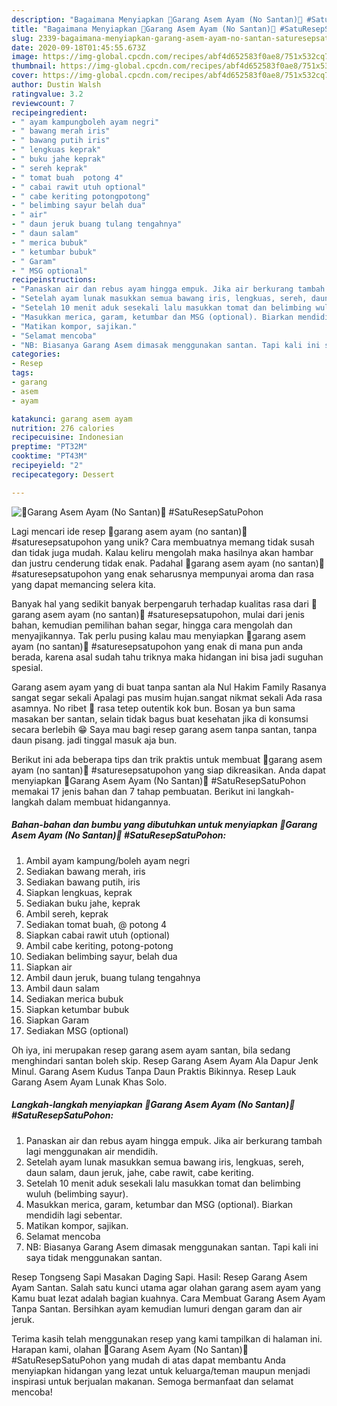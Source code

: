 ```yaml
---
description: "Bagaimana Menyiapkan 🍲Garang Asem Ayam (No Santan)🍲 #SatuResepSatuPohon yang Lezat Sekali"
title: "Bagaimana Menyiapkan 🍲Garang Asem Ayam (No Santan)🍲 #SatuResepSatuPohon yang Lezat Sekali"
slug: 2339-bagaimana-menyiapkan-garang-asem-ayam-no-santan-saturesepsatupohon-yang-lezat-sekali
date: 2020-09-18T01:45:55.673Z
image: https://img-global.cpcdn.com/recipes/abf4d652583f0ae8/751x532cq70/🍲garang-asem-ayam-no-santan🍲-saturesepsatupohon-foto-resep-utama.jpg
thumbnail: https://img-global.cpcdn.com/recipes/abf4d652583f0ae8/751x532cq70/🍲garang-asem-ayam-no-santan🍲-saturesepsatupohon-foto-resep-utama.jpg
cover: https://img-global.cpcdn.com/recipes/abf4d652583f0ae8/751x532cq70/🍲garang-asem-ayam-no-santan🍲-saturesepsatupohon-foto-resep-utama.jpg
author: Dustin Walsh
ratingvalue: 3.2
reviewcount: 7
recipeingredient:
- " ayam kampungboleh ayam negri"
- " bawang merah iris"
- " bawang putih iris"
- " lengkuas keprak"
- " buku jahe keprak"
- " sereh keprak"
- " tomat buah  potong 4"
- " cabai rawit utuh optional"
- " cabe keriting potongpotong"
- " belimbing sayur belah dua"
- " air"
- " daun jeruk buang tulang tengahnya"
- " daun salam"
- " merica bubuk"
- " ketumbar bubuk"
- " Garam"
- " MSG optional"
recipeinstructions:
- "Panaskan air dan rebus ayam hingga empuk. Jika air berkurang tambah lagi menggunakan air mendidih."
- "Setelah ayam lunak masukkan semua bawang iris, lengkuas, sereh, daun salam, daun jeruk, jahe, cabe rawit, cabe keriting."
- "Setelah 10 menit aduk sesekali lalu masukkan tomat dan belimbing wuluh (belimbing sayur)."
- "Masukkan merica, garam, ketumbar dan MSG (optional). Biarkan mendidih lagi sebentar."
- "Matikan kompor, sajikan."
- "Selamat mencoba"
- "NB: Biasanya Garang Asem dimasak menggunakan santan. Tapi kali ini saya tidak menggunakan santan."
categories:
- Resep
tags:
- garang
- asem
- ayam

katakunci: garang asem ayam 
nutrition: 276 calories
recipecuisine: Indonesian
preptime: "PT32M"
cooktime: "PT43M"
recipeyield: "2"
recipecategory: Dessert

---
```



![🍲Garang Asem Ayam (No Santan)🍲 #SatuResepSatuPohon](https://img-global.cpcdn.com/recipes/abf4d652583f0ae8/751x532cq70/🍲garang-asem-ayam-no-santan🍲-saturesepsatupohon-foto-resep-utama.jpg)

Lagi mencari ide resep 🍲garang asem ayam (no santan)🍲 #saturesepsatupohon yang unik? Cara membuatnya memang tidak susah dan tidak juga mudah. Kalau keliru mengolah maka hasilnya akan hambar dan justru cenderung tidak enak. Padahal 🍲garang asem ayam (no santan)🍲 #saturesepsatupohon yang enak seharusnya mempunyai aroma dan rasa yang dapat memancing selera kita.

Banyak hal yang sedikit banyak berpengaruh terhadap kualitas rasa dari 🍲garang asem ayam (no santan)🍲 #saturesepsatupohon, mulai dari jenis bahan, kemudian pemilihan bahan segar, hingga cara mengolah dan menyajikannya. Tak perlu pusing kalau mau menyiapkan 🍲garang asem ayam (no santan)🍲 #saturesepsatupohon yang enak di mana pun anda berada, karena asal sudah tahu triknya maka hidangan ini bisa jadi suguhan spesial.

Garang asem ayam yang di buat tanpa santan ala Nul Hakim Family Rasanya sangat segar sekali Apalagi pas musim hujan.sangat nikmat sekali Ada rasa asamnya. No ribet 🤭 rasa tetep outentik kok bun. Bosan ya bun sama masakan ber santan, selain tidak bagus buat kesehatan jika di konsumsi secara berlebih 😁 Saya mau bagi resep garang asem tanpa santan, tanpa daun pisang. jadi tinggal masuk aja bun.


Berikut ini ada beberapa tips dan trik praktis untuk membuat 🍲garang asem ayam (no santan)🍲 #saturesepsatupohon yang siap dikreasikan. Anda dapat menyiapkan 🍲Garang Asem Ayam (No Santan)🍲 #SatuResepSatuPohon memakai 17 jenis bahan dan 7 tahap pembuatan. Berikut ini langkah-langkah dalam membuat hidangannya.

<!--inarticleads1-->

##### Bahan-bahan dan bumbu yang dibutuhkan untuk menyiapkan 🍲Garang Asem Ayam (No Santan)🍲 #SatuResepSatuPohon:

1. Ambil  ayam kampung/boleh ayam negri
1. Sediakan  bawang merah, iris
1. Sediakan  bawang putih, iris
1. Siapkan  lengkuas, keprak
1. Sediakan  buku jahe, keprak
1. Ambil  sereh, keprak
1. Sediakan  tomat buah, @ potong 4
1. Siapkan  cabai rawit utuh (optional)
1. Ambil  cabe keriting, potong-potong
1. Sediakan  belimbing sayur, belah dua
1. Siapkan  air
1. Ambil  daun jeruk, buang tulang tengahnya
1. Ambil  daun salam
1. Sediakan  merica bubuk
1. Siapkan  ketumbar bubuk
1. Siapkan  Garam
1. Sediakan  MSG (optional)


Oh iya, ini merupakan resep garang asem ayam santan, bila sedang menghindari santan boleh skip. Resep Garang Asem Ayam Ala Dapur Jenk Minul. Garang Asem Kudus Tanpa Daun Praktis Bikinnya. Resep Lauk Garang Asem Ayam Lunak Khas Solo. 

<!--inarticleads2-->

##### Langkah-langkah menyiapkan 🍲Garang Asem Ayam (No Santan)🍲 #SatuResepSatuPohon:

1. Panaskan air dan rebus ayam hingga empuk. Jika air berkurang tambah lagi menggunakan air mendidih.
1. Setelah ayam lunak masukkan semua bawang iris, lengkuas, sereh, daun salam, daun jeruk, jahe, cabe rawit, cabe keriting.
1. Setelah 10 menit aduk sesekali lalu masukkan tomat dan belimbing wuluh (belimbing sayur).
1. Masukkan merica, garam, ketumbar dan MSG (optional). Biarkan mendidih lagi sebentar.
1. Matikan kompor, sajikan.
1. Selamat mencoba
1. NB: Biasanya Garang Asem dimasak menggunakan santan. Tapi kali ini saya tidak menggunakan santan.


Resep Tongseng Sapi Masakan Daging Sapi. Hasil: Resep Garang Asem Ayam Santan. Salah satu kunci utama agar olahan garang asem ayam yang Kamu buat lezat adalah bagian kuahnya. Cara Membuat Garang Asem Ayam Tanpa Santan. Bersihkan ayam kemudian lumuri dengan garam dan air jeruk. 

Terima kasih telah menggunakan resep yang kami tampilkan di halaman ini. Harapan kami, olahan 🍲Garang Asem Ayam (No Santan)🍲 #SatuResepSatuPohon yang mudah di atas dapat membantu Anda menyiapkan hidangan yang lezat untuk keluarga/teman maupun menjadi inspirasi untuk berjualan makanan. Semoga bermanfaat dan selamat mencoba!
